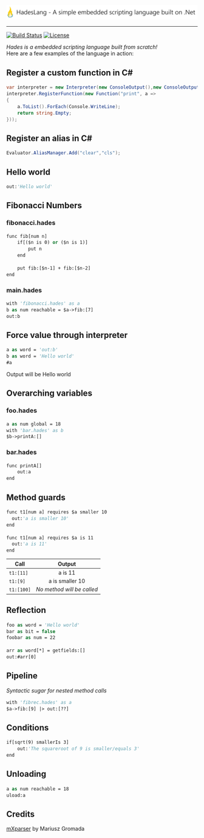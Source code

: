 <img src="https://raw.githubusercontent.com/Azer0s/HadesLang/master/HadesLang/IconLong.png" /> 

***

[![Build Status](https://travis-ci.org/Azer0s/HadesLang.svg?branch=master)](https://travis-ci.org/Azer0s/HadesLang)
[![License](https://img.shields.io/badge/license-MIT-brightgreen.svg)](https://github.com/Azer0s/HadesLang/blob/master/LICENSE)


*Hades is a embedded scripting language built from scratch!*
<br>
Here are a few examples of the language in action:

## Register a custom function in C#
```csharp
var interpreter = new Interpreter(new ConsoleOutput(),new ConsoleOutput());
interpreter.RegisterFunction(new Function("print", a =>
{
    a.ToList().ForEach(Console.WriteLine);
    return string.Empty;
}));
```

## Register an alias in C#
```csharp
Evaluator.AliasManager.Add("clear","cls");
```

## Hello world
```vb
out:'Hello world'
```

## Fibonacci Numbers
### fibonacci.hades
```vb
func fib[num n]
    if[($n is 0) or ($n is 1)]
        put n
    end

    put fib:[$n-1] + fib:[$n-2]
end
```
### main.hades
```vb
with 'fibonacci.hades' as a
b as num reachable = $a->fib:[7]
out:b
```
## Force value through interpreter 

```vb
a as word = 'out:b'
b as word = 'Hello world'
#a
```
Output will be Hello world

## Overarching variables
### foo.hades
```vb
a as num global = 18
with 'bar.hades' as b
$b->printA:[]
```
### bar.hades
```vb
func printA[]
    out:a
end
```

## Method guards
```vb
func t1[num a] requires $a smaller 10
  out:'a is smaller 10'
end

func t1[num a] requires $a is 11
  out:'a is 11'
end
```

| Call        | Output          |
| ------------- |:-------------:|
| `t1:[11]`      | a is 11 |
| `t1:[9]`      | a is smaller 10      |
| `t1:[100]` | *No method will be called*      |

## Reflection
```vb
foo as word = 'Hello world'
bar as bit = false
foobar as num = 22

arr as word[*] = getfields:[]
out:#arr[0]
```

## Pipeline

*Syntactic sugar for nested method calls*
```vb
with 'fibrec.hades' as a
$a->fib:[9] |> out:[??]
```
## Conditions
```vb
if[sqrt(9) smallerIs 3]
    out:'The squareroot of 9 is smaller/equals 3'
end
```

## Unloading
```vb
a as num reachable = 18
uload:a
```

## Credits
[mXparser](https://github.com/mariuszgromada/MathParser.org-mXparser) by Mariusz Gromada
